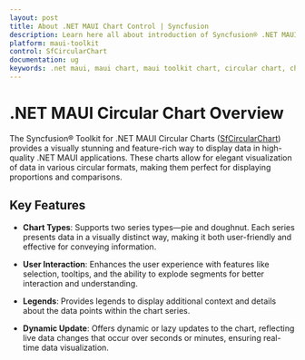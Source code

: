 ```yaml
---
layout: post
title: About .NET MAUI Chart Control | Syncfusion
description: Learn here all about introduction of Syncfusion® .NET MAUI Chart (SfCircularChart) control with key features and more.
platform: maui-toolkit
control: SfCircularChart
documentation: ug
keywords: .net maui, maui chart, maui toolkit chart, circular chart, chart features, chart types, chart key features, circular charts overview.
---
```


# .NET MAUI Circular Chart Overview

The Syncfusion® Toolkit for .NET MAUI Circular Charts ([SfCircularChart](https://help.syncfusion.com/cr/maui-toolkit/Syncfusion.Maui.Toolkit.Charts.SfCircularChart.html)) provides a visually stunning and feature-rich way to display data in high-quality .NET MAUI applications. These charts allow for elegant visualization of data in various circular formats, making them perfect for displaying proportions and comparisons.

## Key Features

* **Chart Types**: Supports two series types—pie and doughnut. Each series presents data in a visually distinct way, making it both user-friendly and effective for conveying information.

* **User Interaction**: Enhances the user experience with features like selection, tooltips, and the ability to explode segments for better interaction and understanding.

* **Legends**: Provides legends to display additional context and details about the data points within the chart series.

* **Dynamic Update**: Offers dynamic or lazy updates to the chart, reflecting live data changes that occur over seconds or minutes, ensuring real-time data visualization.